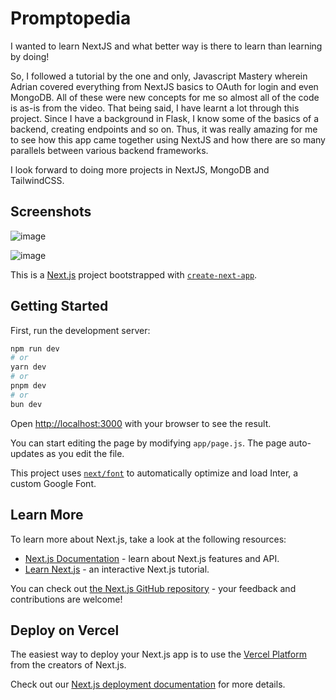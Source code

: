 # Promptopedia

I wanted to learn NextJS and what better way is there to learn than learning by doing!

So, I followed a tutorial by the one and only, Javascript Mastery wherein Adrian covered everything from NextJS basics to OAuth for login and even MongoDB.
All of these were new concepts for me so almost all of the code is as-is from the video.
That being said, I have learnt a lot through this project. Since I have a background in Flask, I know some of the basics of a backend, creating endpoints and so on. Thus, it was really amazing for me to see how this app came together using NextJS and how there are so many parallels between various backend frameworks.

I look forward to doing more projects in NextJS, MongoDB and TailwindCSS.

## Screenshots

![image](https://github.com/Kabeer2004/promptopedia/assets/59280736/367daeeb-98fa-452d-8b8e-395bb6bad005)

![image](https://github.com/Kabeer2004/promptopedia/assets/59280736/05a6e082-d73a-4615-a9f9-573ef9795aad)


This is a [Next.js](https://nextjs.org/) project bootstrapped with [`create-next-app`](https://github.com/vercel/next.js/tree/canary/packages/create-next-app).

## Getting Started

First, run the development server:

```bash
npm run dev
# or
yarn dev
# or
pnpm dev
# or
bun dev
```

Open [http://localhost:3000](http://localhost:3000) with your browser to see the result.

You can start editing the page by modifying `app/page.js`. The page auto-updates as you edit the file.

This project uses [`next/font`](https://nextjs.org/docs/basic-features/font-optimization) to automatically optimize and load Inter, a custom Google Font.

## Learn More

To learn more about Next.js, take a look at the following resources:

- [Next.js Documentation](https://nextjs.org/docs) - learn about Next.js features and API.
- [Learn Next.js](https://nextjs.org/learn) - an interactive Next.js tutorial.

You can check out [the Next.js GitHub repository](https://github.com/vercel/next.js/) - your feedback and contributions are welcome!

## Deploy on Vercel

The easiest way to deploy your Next.js app is to use the [Vercel Platform](https://vercel.com/new?utm_medium=default-template&filter=next.js&utm_source=create-next-app&utm_campaign=create-next-app-readme) from the creators of Next.js.

Check out our [Next.js deployment documentation](https://nextjs.org/docs/deployment) for more details.
